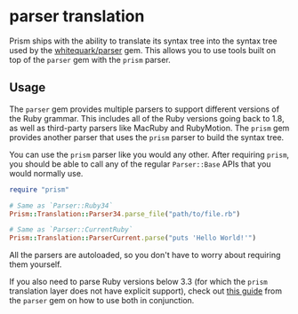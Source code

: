 # parser translation

Prism ships with the ability to translate its syntax tree into the syntax tree used by the [whitequark/parser](https://github.com/whitequark/parser) gem. This allows you to use tools built on top of the `parser` gem with the `prism` parser.

## Usage

The `parser` gem provides multiple parsers to support different versions of the Ruby grammar. This includes all of the Ruby versions going back to 1.8, as well as third-party parsers like MacRuby and RubyMotion. The `prism` gem provides another parser that uses the `prism` parser to build the syntax tree.

You can use the `prism` parser like you would any other. After requiring `prism`, you should be able to call any of the regular `Parser::Base` APIs that you would normally use.

```ruby
require "prism"

# Same as `Parser::Ruby34`
Prism::Translation::Parser34.parse_file("path/to/file.rb")

# Same as `Parser::CurrentRuby`
Prism::Translation::ParserCurrent.parse("puts 'Hello World!'")
```

All the parsers are autoloaded, so you don't have to worry about requiring them yourself.

If you also need to parse Ruby versions below 3.3 (for which the `prism` translation layer does not have explicit support), check out
[this guide](https://github.com/whitequark/parser/blob/master/doc/PRISM_TRANSLATION.md) from the `parser` gem on how to use both in conjunction.

